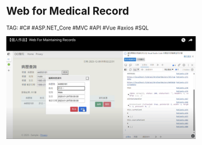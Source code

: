 # Web for Medical Record
TAG: #C# #ASP.NET_Core #MVC #API #Vue #axios #SQL

[![IMAGE ALT TEXT](https://github.com/Riley-Shu/Web-Medical_Record/blob/master/cover.png)](https://www.youtube.com/watch?v=p5MXrJJ-72w)

